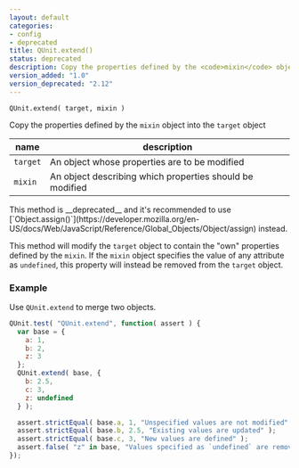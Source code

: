 ```yaml
---
layout: default
categories:
- config
- deprecated
title: QUnit.extend()
status: deprecated
description: Copy the properties defined by the <code>mixin</code> object into the <code>target</code> object.
version_added: "1.0"
version_deprecated: "2.12"
---
```


`QUnit.extend( target, mixin )`

Copy the properties defined by the `mixin` object into the `target` object

| name               | description                          |
|--------------------|--------------------------------------|
| `target`           | An object whose properties are to be modified |
| `mixin`            | An object describing which properties should be modified |

<p class="note note--warning" markdown="1">This method is __deprecated__ and it's recommended to use [`Object.assign()`](https://developer.mozilla.org/en-US/docs/Web/JavaScript/Reference/Global_Objects/Object/assign) instead.</p>

This method will modify the `target` object to contain the "own" properties defined by the `mixin`. If the `mixin` object specifies the value of any attribute as `undefined`, this property will instead be removed from the `target` object.

### Example

Use `QUnit.extend` to merge two objects.

```js
QUnit.test( "QUnit.extend", function( assert ) {
  var base = {
    a: 1,
    b: 2,
    z: 3
  };
  QUnit.extend( base, {
    b: 2.5,
    c: 3,
    z: undefined
  } );

  assert.strictEqual( base.a, 1, "Unspecified values are not modified" );
  assert.strictEqual( base.b, 2.5, "Existing values are updated" );
  assert.strictEqual( base.c, 3, "New values are defined" );
  assert.false( "z" in base, "Values specified as `undefined` are removed" );
});
```
